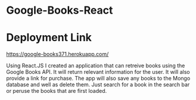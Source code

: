 # Google-Books-React

# Deployment Link
https://google-books371.herokuapp.com/

Using React.JS I created an application that can retreive books using the Google Books API.  It will return relevant information for the user. It will also provide a link for purchase. The app will also save any books to the Mongo database and well as delete them.
Just search for a book in the search bar or peruse the books that are first loaded.
